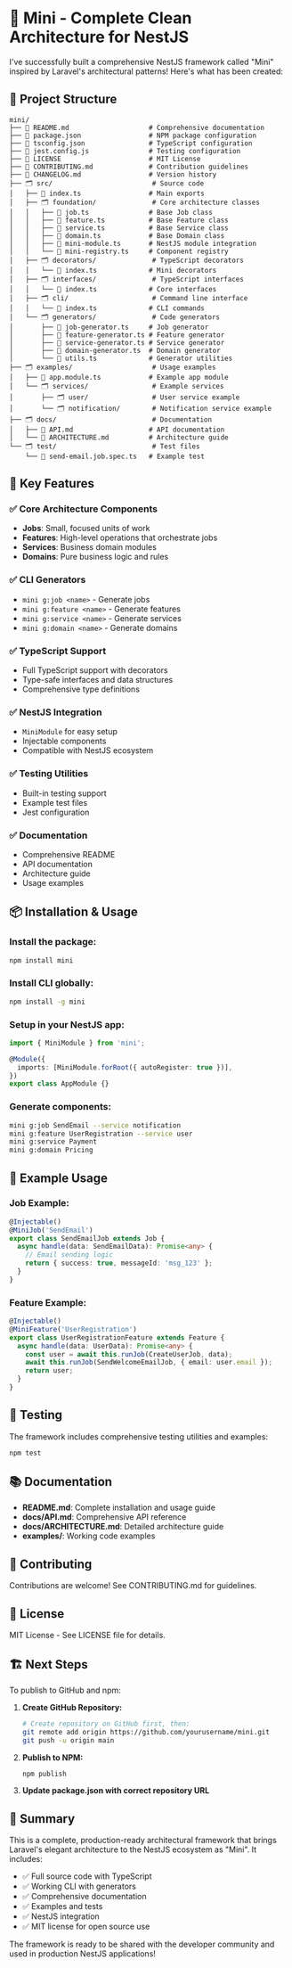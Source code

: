 # 🎉 Mini - Complete Clean Architecture for NestJS

I've successfully built a comprehensive NestJS framework called "Mini" inspired by Laravel's architectural patterns! Here's what has been created:

## 📁 Project Structure

```
mini/
├── 📄 README.md                    # Comprehensive documentation
├── 📄 package.json                 # NPM package configuration
├── 📄 tsconfig.json                # TypeScript configuration
├── 📄 jest.config.js               # Testing configuration
├── 📄 LICENSE                      # MIT License
├── 📄 CONTRIBUTING.md              # Contribution guidelines
├── 📄 CHANGELOG.md                 # Version history
├── 🗂️ src/                         # Source code
│   ├── 📄 index.ts                 # Main exports
│   ├── 🗂️ foundation/              # Core architecture classes
│   │   ├── 📄 job.ts               # Base Job class
│   │   ├── 📄 feature.ts           # Base Feature class
│   │   ├── 📄 service.ts           # Base Service class
│   │   ├── 📄 domain.ts            # Base Domain class
│   │   ├── 📄 mini-module.ts       # NestJS module integration
│   │   └── 📄 mini-registry.ts     # Component registry
│   ├── 🗂️ decorators/              # TypeScript decorators
│   │   └── 📄 index.ts             # Mini decorators
│   ├── 🗂️ interfaces/              # TypeScript interfaces
│   │   └── 📄 index.ts             # Core interfaces
│   ├── 🗂️ cli/                     # Command line interface
│   │   └── 📄 index.ts             # CLI commands
│   └── 🗂️ generators/              # Code generators
│       ├── 📄 job-generator.ts     # Job generator
│       ├── 📄 feature-generator.ts # Feature generator
│       ├── 📄 service-generator.ts # Service generator
│       ├── 📄 domain-generator.ts  # Domain generator
│       └── 📄 utils.ts             # Generator utilities
├── 🗂️ examples/                    # Usage examples
│   ├── 📄 app.module.ts            # Example app module
│   └── 🗂️ services/                # Example services
│       ├── 🗂️ user/                # User service example
│       └── 🗂️ notification/        # Notification service example
├── 🗂️ docs/                        # Documentation
│   ├── 📄 API.md                   # API documentation
│   └── 📄 ARCHITECTURE.md          # Architecture guide
└── 🗂️ test/                        # Test files
    └── 📄 send-email.job.spec.ts   # Example test
```

## 🚀 Key Features

### ✅ Core Architecture Components
- **Jobs**: Small, focused units of work
- **Features**: High-level operations that orchestrate jobs
- **Services**: Business domain modules
- **Domains**: Pure business logic and rules

### ✅ CLI Generators
- `mini g:job <name>` - Generate jobs
- `mini g:feature <name>` - Generate features  
- `mini g:service <name>` - Generate services
- `mini g:domain <name>` - Generate domains

### ✅ TypeScript Support
- Full TypeScript support with decorators
- Type-safe interfaces and data structures
- Comprehensive type definitions

### ✅ NestJS Integration
- `MiniModule` for easy setup
- Injectable components
- Compatible with NestJS ecosystem

### ✅ Testing Utilities
- Built-in testing support
- Example test files
- Jest configuration

### ✅ Documentation
- Comprehensive README
- API documentation
- Architecture guide
- Usage examples

## 📦 Installation & Usage

### Install the package:
```bash
npm install mini
```

### Install CLI globally:
```bash
npm install -g mini
```

### Setup in your NestJS app:
```typescript
import { MiniModule } from 'mini';

@Module({
  imports: [MiniModule.forRoot({ autoRegister: true })],
})
export class AppModule {}
```

### Generate components:
```bash
mini g:job SendEmail --service notification
mini g:feature UserRegistration --service user
mini g:service Payment
mini g:domain Pricing
```

## 🎯 Example Usage

### Job Example:
```typescript
@Injectable()
@MiniJob('SendEmail')
export class SendEmailJob extends Job {
  async handle(data: SendEmailData): Promise<any> {
    // Email sending logic
    return { success: true, messageId: 'msg_123' };
  }
}
```

### Feature Example:
```typescript
@Injectable()
@MiniFeature('UserRegistration')
export class UserRegistrationFeature extends Feature {
  async handle(data: UserData): Promise<any> {
    const user = await this.runJob(CreateUserJob, data);
    await this.runJob(SendWelcomeEmailJob, { email: user.email });
    return user;
  }
}
```

## 🧪 Testing

The framework includes comprehensive testing utilities and examples:

```bash
npm test
```

## 📚 Documentation

- **README.md**: Complete installation and usage guide
- **docs/API.md**: Comprehensive API reference
- **docs/ARCHITECTURE.md**: Detailed architecture guide
- **examples/**: Working code examples

## 🤝 Contributing

Contributions are welcome! See CONTRIBUTING.md for guidelines.

## 📄 License

MIT License - See LICENSE file for details.

## 🏗️ Next Steps

To publish to GitHub and npm:

1. **Create GitHub Repository:**
   ```bash
   # Create repository on GitHub first, then:
   git remote add origin https://github.com/yourusername/mini.git
   git push -u origin main
   ```

2. **Publish to NPM:**
   ```bash
   npm publish
   ```

3. **Update package.json with correct repository URL**

## 🎊 Summary

This is a complete, production-ready architectural framework that brings Laravel's elegant architecture to the NestJS ecosystem as "Mini". It includes:

- ✅ Full source code with TypeScript
- ✅ Working CLI with generators
- ✅ Comprehensive documentation
- ✅ Examples and tests
- ✅ NestJS integration
- ✅ MIT license for open source use

The framework is ready to be shared with the developer community and used in production NestJS applications!
